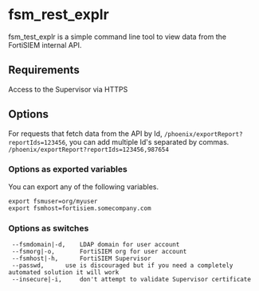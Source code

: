 # fsm_rest_explr
fsm_test_explr is a simple command line tool to view data from the FortiSIEM internal API.

## Requirements
Access to the Supervisor via HTTPS

## Options
For requests that fetch data from the API by Id, `/phoenix/exportReport?reportIds=123456`,
you can add multiple Id's separated by commas.  `/phoenix/exportReport?reportIds=123456,987654`

### Options as exported variables
You can export any of the following variables.
```
export fsmuser=org/myuser
export fsmhost=fortisiem.somecompany.com
```

### Options as switches
     --fsmdomain|-d,	LDAP domain for user account
	 --fsmorg|-o,		FortiSIEM org for user account
	 --fsmhost|-h,		FortiSIEM Supervisor
	 --passwd,		use is discouraged but if you need a completely automated solution it will work
	 --insecure|-i,		don't attempt to validate Supervisor certificate
